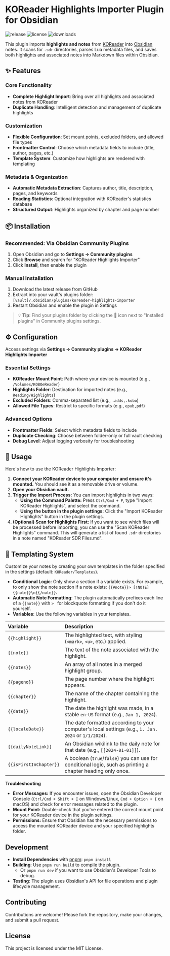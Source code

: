 # KOReader Highlights Importer Plugin for Obsidian

<!-- Badges -->
![release](https://img.shields.io/github/v/release/t5k6/obsidian-koreader-highlights)
![license](https://img.shields.io/github/license/t5k6/obsidian-koreader-highlights)
![downloads](https://img.shields.io/github/downloads/t5k6/obsidian-koreader-highlights/total)

This plugin imports **highlights and notes** from [KOReader](https://github.com/koreader/koreader) into [Obsidian](https://obsidian.md/) notes. It scans for `.sdr` directories, parses Lua metadata files, and saves both highlights and associated notes into Markdown files within Obsidian.


## ✨ Features
### Core Functionality
- **Complete Highlight Import**: Bring over all highlights and associated notes from KOReader
- **Duplicate Handling**: Intelligent detection and management of duplicate highlights

### Customization
- **Flexible Configuration**: Set mount points, excluded folders, and allowed file types
- **Frontmatter Control**: Choose which metadata fields to include (title, author, pages, etc.)
- **Template System**: Customize how highlights are rendered with templating

### Metadata & Organization
- **Automatic Metadata Extraction**: Captures author, title, description, pages, and keywords
- **Reading Statistics**: Optional integration with KOReader's statistics database
- **Structured Output**: Highlights organized by chapter and page number

## 📦 Installation

### Recommended: Via Obsidian Community Plugins
1. Open Obsidian and go to **Settings → Community plugins**
2. Click **Browse** and search for "KOReader Highlights Importer"
3. Click **Install**, then enable the plugin

### Manual Installation
1. Download the latest release from GitHub
2. Extract into your vault's plugins folder:
   `[vault]/.obsidian/plugins/koreader-highlights-importer`
3. Restart Obsidian and enable the plugin in Settings

> 💡 **Tip**: Find your plugins folder by clicking the 📂 icon next to "Installed plugins" in Community plugins settings.

## ⚙️ Configuration

Access settings via **Settings → Community plugins → KOReader Highlights Importer**

### Essential Settings
- **KOReader Mount Point**: Path where your device is mounted (e.g., `/Volumes/KOBOeReader`)
- **Highlights Folder**: Destination for imported notes (e.g., `Reading/Highlights`)
- **Excluded Folders**: Comma-separated list (e.g., `.adds,.kobo`)
- **Allowed File Types**: Restrict to specific formats (e.g., `epub,pdf`)

### Advanced Options
- **Frontmatter Fields**: Select which metadata fields to include
- **Duplicate Checking**: Choose between folder-only or full vault checking
- **Debug Level**: Adjust logging verbosity for troubleshooting

## 🚀 Usage

Here's how to use the KOReader Highlights Importer:
1. **Connect your KOReader device to your computer and ensure it's mounted.** You should see it as a removable drive or volume.
2. **Open your Obsidian vault.**
3. **Trigger the Import Process:** You can import highlights in two ways:
   * **Using the Command Palette:** Press `Ctrl/Cmd + P`, type "Import KOReader Highlights", and select the command.
   * **Using the button in the plugin settings:** Click the "Import KOReader Highlights" button in the plugin settings.
4. **(Optional) Scan for Highlights First:** If you want to see which files will be processed before importing, you can use the "Scan KOReader Highlights" command. This will generate a list of found `.sdr` directories in a note named "KOReader SDR Files.md".

## 🎨 Templating System

Customize your notes by creating your own templates in the folder specified in the settings (default: `KOReader/Templates`).

- **Conditional Logic**: Only show a section if a variable exists. For example, to only show the note section if a note exists: `{{#note}}> [!NOTE] {{note}}\n{{/note}}`.
- **Automatic Note Formatting**: The plugin automatically prefixes each line of a `{{note}}` with `> ` for blockquote formatting if you don't do it yourself.
- **Variables**: Use the following variables in your templates.


| Variable | Description |
|:--- |:--- |
| `{{highlight}}` | The highlighted text, with styling (`<mark>`, `<u>`, etc.) applied. |
| `{{note}}` | The text of the note associated with the highlight. |
| `{{notes}}` | An array of all notes in a merged highlight group. |
| `{{pageno}}` | The page number where the highlight appears. |
| `{{chapter}}` | The name of the chapter containing the highlight. |
| `{{date}}` | The date the highlight was made, in a stable `en-US` format (e.g., `Jan 1, 2024`). |
| `{{localeDate}}` | The date formatted according to your computer's local settings (e.g., `1. Jan. 2024` or `1/1/2024`). |
| `{{dailyNoteLink}}`| An Obsidian wikilink to the daily note for that date (e.g., `[[2024-01-01]]`). |
| `{{isFirstInChapter}}`| A boolean (`true`/`false`) you can use for conditional logic, such as printing a chapter heading only once. |


**Troubleshooting**

* **Error Messages:** If you encounter issues, open the Obsidian Developer Console (`Ctrl/Cmd + Shift + I` on Windows/Linux, `Cmd + Option + I` on macOS) and check for error messages related to the plugin.
* **Mount Point:** Double-check that you've entered the correct mount point for your KOReader device in the plugin settings.
* **Permissions:** Ensure that Obsidian has the necessary permissions to access the mounted KOReader device and your specified highlights folder.

## Development
- **Install Dependencies** with [pnpm](https://pnpm.io/): `pnpm install`
- **Building**: Use `pnpm run build` to compile the plugin.
  - Or `pnpm run dev` if you want to use Obsidian's Developer Tools to debug.
- **Testing**: The plugin uses Obsidian's API for file operations and plugin lifecycle management.

## Contributing
Contributions are welcome! Please fork the repository, make your changes, and submit a pull request.

## License
This project is licensed under the MIT License.
